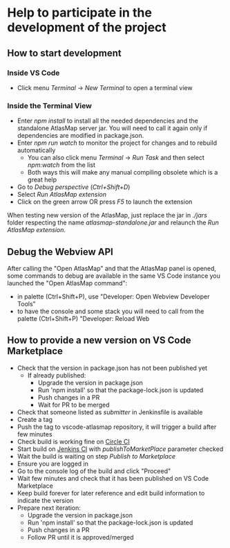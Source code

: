 # Help to participate in the development of the project

## How to start development

### Inside VS Code

* Click menu *Terminal* -> *New Terminal* to open a terminal view

### Inside the Terminal View

* Enter *npm install* to install all the needed dependencies and the standalone AtlasMap server jar. You will need to call it again only if dependencies are modified in package.json.
* Enter *npm run watch* to monitor the project for changes and to rebuild automatically
  * You can also click menu *Terminal* -> *Run Task* and then select *npm:watch* from the list
  * Both ways this will make any manual compiling obsolete which is a great help
* Go to *Debug perspective* (*Ctrl+Shift+D*)
* Select *Run AtlasMap extension*
* Click on the green arrow OR press *F5* to launch the extension

When testing new version of the AtlasMap, just replace the jar in *./jars* folder respecting the name *atlasmap-standalone.jar* and relaunch the *Run AtlasMap extension*.

## Debug the Webview API

After calling the "Open AtlasMap" and that the AtlasMap panel is opened, some commands to debug are available in the same VS Code instance you launched the "Open AtlasMap command":

* in palette (Ctrl+Shift+P), use "Developer: Open Webview Developer Tools"
* to have the console and some stack you will need to call from the palette (Ctrl+Shift+P) "Developer: Reload Web

## How to provide a new version on VS Code Marketplace

* Check that the version in package.json has not been published yet
  * If already published:
    * Upgrade the version in package.json
    * Run 'npm install' so that the package-lock.json is updated
    * Push changes in a PR
    * Wait for PR to be merged
* Check that someone listed as _submitter_ in Jenkinsfile is available
* Create a tag
* Push the tag to vscode-atlasmap repository, it will trigger a build after few minutes
* Check build is working fine on [Circle CI](https://app.circleci.com/pipelines/github/jboss-fuse/vscode-atlasmap)
* Start build on [Jenkins CI](https://dev-platform-jenkins.rhev-ci-vms.eng.rdu2.redhat.com/view/VS%20Code/job/vscode-atlasmap-release) with _publishToMarketPlace_ parameter checked
* Wait the build is waiting on step _Publish to Marketplace_
* Ensure you are logged in
* Go to the console log of the build and click "Proceed"
* Wait few minutes and check that it has been published on VS Code Marketplace
* Keep build forever for later reference and edit build information to indicate the version
* Prepare next iteration:
  * Upgrade the version in package.json
  * Run 'npm install' so that the package-lock.json is updated
  * Push changes in a PR
  * Follow PR until it is approved/merged
  